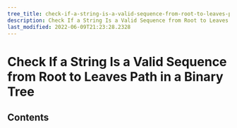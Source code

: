 ```yaml
---
tree_title: check-if-a-string-is-a-valid-sequence-from-root-to-leaves-path-in-a-binary-tree
description: Check If a String Is a Valid Sequence from Root to Leaves Path in a Binary Tree
last_modified: 2022-06-09T21:23:28.2328
---
```


# Check If a String Is a Valid Sequence from Root to Leaves Path in a Binary Tree

## Contents

